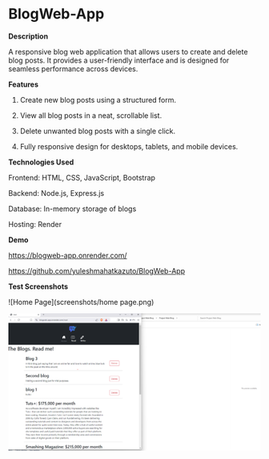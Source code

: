 # BlogWeb-App
**Description**

A responsive blog web application that allows users to create and delete blog posts. It provides a user-friendly interface and is designed for seamless performance across devices.

**Features**

1. Create new blog posts using a structured form.

2. View all blog posts in a neat, scrollable list.  

3. Delete unwanted blog posts with a single click.
   
4. Fully responsive design for desktops, tablets, and mobile devices.

**Technologies Used**

Frontend: HTML, CSS, JavaScript, Bootstrap  

Backend: Node.js, Express.js

Database: In-memory storage of blogs

Hosting: Render 

**Demo**

https://blogweb-app.onrender.com/

https://github.com/yuleshmahatkazuto/BlogWeb-App

**Test Screenshots**

![Home Page](screenshots/home page.png)

![Responsive App](screenshots/responsive.png)


